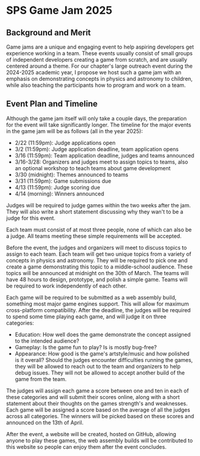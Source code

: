 # SPS Game Jam 2025

## Background and Merit

Game jams are a unique and engaging event to help aspiring developers get
experience working in a team. These events usually consist of small groups of
independent developers creating a game from scratch, and are usually centered
around a theme. For our chapter's large outreach event during the 2024-2025
academic year, I propose we host such a game jam with an emphasis on
demonstrating concepts in physics and astronomy to children, while also teaching
the participants how to program and work on a team.

## Event Plan and Timeline

Although the game jam itself will only take a couple days, the preparation for
the event will take significantly longer. The timeline for the major events in
the game jam will be as follows (all in the year 2025):
- 2/22 (11:59pm): Judge applications open
- 3/2 (11:59pm): Judge application deadline, team application opens
- 3/16 (11:59pm): Team application deadline, judges and teams announced
- 3/16-3/28: Organizers and judges meet to assign topics to teams,
  also an optional workshop to teach teams about game development
- 3/30 (midnight): Themes announced to teams
- 3/31 (11:59pm): Game submissions due
- 4/13 (11:59pm): Judge scoring due
- 4/14 (morning): Winners announced

Judges will be required to judge games within the two weeks after the jam. They
will also write a short statement discussing why they wan't to be a judge for
this event.

Each team must consist of at most three people, none of which can also be a
judge. All teams meeting these simple requirements will be accepted.

Before the event, the judges and organizers will meet to discuss topics to
assign to each team. Each team will get two unique topics from a variety of
concepts in physics and astronomy. They will be required to pick one and create
a game demonstrating this topic to a middle-school audience. These topics will
be announced at midnight on the 30th of March. The teams will have 48 hours to
design, prototype, and polish a simple game. Teams will be required to work
independently of each other.

Each game will be required to be submitted as a web assembly build, something
most major game engines support. This will allow for maximum cross-platform
compatibility. After the deadline, the judges will be required to spend some
time playing each game, and will judge it on three categories:
- Education: How well does the game demonstrate the concept assigned to the
  intended audience?
- Gameplay: Is the game fun to play? Is is mostly bug-free?
- Appearance: How good is the game's artstyle/music and how polished is it
  overall?
Should the judges encounter difficulties running the games, they will be allowed
to reach out to the team and organizers to help debug issues. They will not be
allowed to accept another build of the game from the team.

The judges will assign each game a score between one and ten in each of these
categories and will submit their scores online, along with a short statement
about their thoughts on the games strength's and weaknesses. Each game will be
assigned a score based on the average of all the judges across all categories.
The winners will be picked based on these scores and announced on the 13th of
April.

After the event, a website will be created, hosted on GitHub, allowing anyone to
play these games, the web assembly builds will be contributed to this website so
people can enjoy them after the event concludes.
